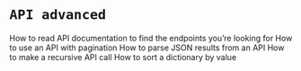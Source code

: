 # `API advanced`

How to read API documentation to find the endpoints you’re looking for
How to use an API with pagination
How to parse JSON results from an API
How to make a recursive API call
How to sort a dictionary by value

